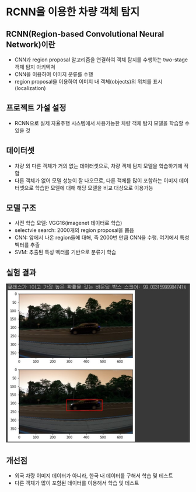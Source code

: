 # RCNN을 이용한 차량 객체 탐지

## RCNN(Region-based Convolutional Neural Network)이란
* CNN과 region proposal 알고리즘을 연결하여 객체 탐지를 수행하는 two-stage 객체 탐지 아키텍쳐
* CNN을 이용하여 이미지 분류를 수행
* region proposal을 이용하여 이미지 내 객체(objects)의 위치를 표시(localization)  


## 프로젝트 가설 설정
* RCNN으로 실제 자율주행 시스템에서 사용가능한 차량 객체 탐지 모델을 학습할 수 있을 것
### 


## 데이터셋
* 차량 외 다른 객체가 거의 없는 데이터셋으로, 차량 객체 탐지 모델을 학습하기에 적합
* 다른 객체가 없어 모델 성능이 잘 나오므로, 다른 객체를 많이 포함하는 이미지 데이터셋으로 학습한 모델에 대해 해당 모델을 비교 대상으로 이용가능
### 


## 모델 구조
* 사전 학습 모델: VGG16(imagenet 데이터로 학습)
* selectvie search: 2000개의 region proposal을 뽑음
* CNN: 앞에서 나온 region들에 대해, 즉 2000번 만큼 CNN을 수행. 여기에서 특성 벡터를 추출
* SVM: 추출된 특성 벡터를 기반으로 분류기 학습
###


## 실험 결과
![Alt text](result.jpg)

## 개선점
* 외국 차량 이미지 데이터가 아니라, 한국 내 데이터를 구해서 학습 및 테스트
* 다른 객체가 많이 포함된 데이터를 이용해서 학습 및 테스트
